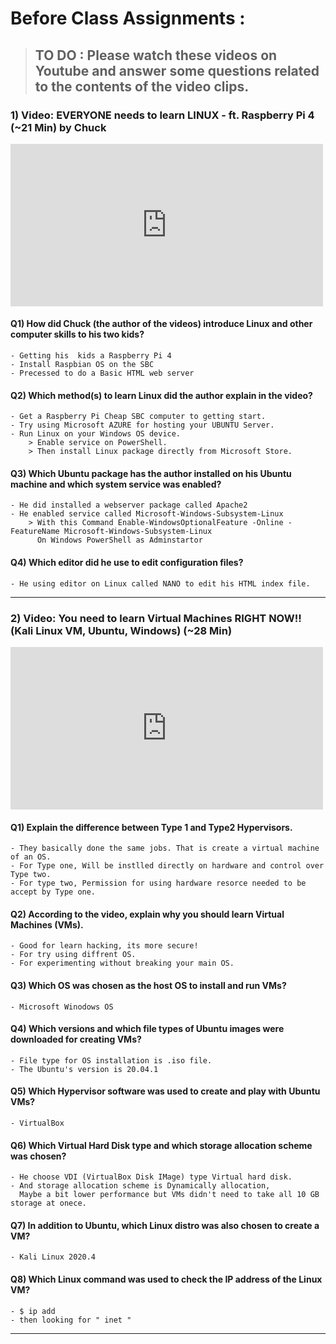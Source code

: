 # Before Class Assignments :

> ## TO DO : Please watch these videos on Youtube and answer some questions related to the contents of the video clips.

### 1) Video: EVERYONE needs to learn LINUX - ft. Raspberry Pi 4 (~21 Min) by Chuck

<iframe width="500" height="260" src="https://www.youtube.com/embed/l9YxTXDiiFY" title="YouTube video player" frameborder="0" allow="accelerometer; autoplay; clipboard-write; encrypted-media; gyroscope; picture-in-picture" allowfullscreen></iframe>


#### Q1) How did Chuck (the author of the videos) introduce Linux and other computer skills to his two kids?

	- Getting his  kids a Raspberry Pi 4
	- Install Raspbian OS on the SBC
	- Precessed to do a Basic HTML web server	

#### Q2) Which method(s) to learn Linux did the author explain in the video?

	- Get a Raspberry Pi Cheap SBC computer to getting start.
	- Try using Microsoft AZURE for hosting your UBUNTU Server.
	- Run Linux on your Windows OS device.
		> Enable service on PowerShell.
		> Then install Linux package directly from Microsoft Store.

#### Q3) Which Ubuntu package has the author installed on his Ubuntu machine and which system service was enabled?

	- He did installed a webserver package called Apache2
	- He enabled service called Microsoft-Windows-Subsystem-Linux
		> With this Command Enable-WindowsOptionalFeature -Online -FeatureName Microsoft-Windows-Subsystem-Linux
		  On Windows PowerShell as Adminstartor

#### Q4) Which editor did he use to edit configuration files?

	- He using editor on Linux called NANO to edit his HTML index file. 


* * *


### 2) Video: You need to learn Virtual Machines RIGHT NOW!! (Kali Linux VM, Ubuntu, Windows) (~28 Min)


<iframe width="500" height="260" src="https://www.youtube.com/embed/wX75Z-4MEoM" title="YouTube video player" frameborder="0" allow="accelerometer; autoplay; clipboard-write; encrypted-media; gyroscope; picture-in-picture" allowfullscreen></iframe>


#### Q1) Explain the difference between Type 1 and Type2 Hypervisors.

	- They basically done the same jobs. That is create a virtual machine of an OS.
	- For Type one, Will be instlled directly on hardware and control over Type two.
	- For type two, Permission for using hardware resorce needed to be accept by Type one.

#### Q2) According to the video, explain why you should learn Virtual Machines (VMs).

	- Good for learn hacking, its more secure!
	- For try using diffrent OS.
	- For experimenting without breaking your main OS.

#### Q3) Which OS was chosen as the host OS to install and run VMs?

	- Microsoft Winodows OS

#### Q4) Which versions and which file types of Ubuntu images were downloaded for creating VMs?

	- File type for OS installation is .iso file.
	- The Ubuntu's version is 20.04.1

#### Q5) Which Hypervisor software was used to create and play with Ubuntu VMs?

	- VirtualBox

#### Q6) Which Virtual Hard Disk type and which storage allocation scheme was chosen?

	- He choose VDI (VirtualBox Disk IMage) type Virtual hard disk.
	- And storage allocation scheme is Dynamically allocation, 
	  Maybe a bit lower performance but VMs didn't need to take all 10 GB storage at onece. 

#### Q7) In addition to Ubuntu, which Linux distro was also chosen to create a VM?

	- Kali Linux 2020.4

#### Q8) Which Linux command was used to check the IP address of the Linux VM?

	- $ ip add
	- then looking for " inet " 


* * *

